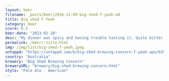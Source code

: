 ```yaml
---
layout: beer
filename: _posts/beer/2016-11-09-big-shed-f-yeah.md
title: Big shed F Yeah
category: beer
score: 6.5
beer-date: "2023-02-28"
desc: "My dinner was spicy and having trouble tasting it. Quite bitter for a pale ale. A bit expensive for what it is. Decent amount of flavour"
permalink: /beer/:title.html
img: /img/list/big-shed-f-yeah.jpeg
untappd: "https://untappd.com/b/big-shed-brewing-concern-f-yeah-apa/635099"
country: "Australia"
brewery: "Big Shed Brewing Concern"
breweryURL: "brewery/big-shed-brewing-concern.html"
style: "Pale Ale - American"
---
```

